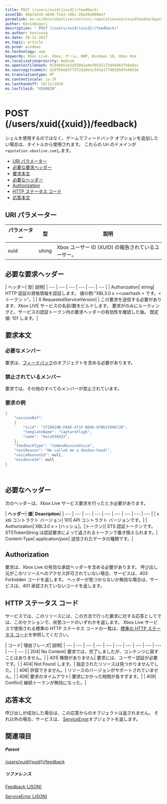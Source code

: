 ```yaml
---
title: POST (/users/xuid({xuid})/feedback)
assetID: 48a7a510-a658-f2a3-c6bc-28a3610006e7
permalink: en-us/docs/xboxlive/rest/uri-reputationusersxuidfeedbackpost.html
author: KevinAsgari
description: " POST (/users/xuid({xuid})/feedback)"
ms.author: kevinasg
ms.date: 20-12-2017
ms.topic: article
ms.prod: windows
ms.technology: uwp
keywords: Xbox Live, Xbox, ゲーム, UWP, Windows 10, Xbox One
ms.localizationpriority: medium
ms.openlocfilehash: 8cb56b51e2d558b2a4ef05d117244d464756e6ec
ms.sourcegitcommit: d10fb9eb5f75f2d10e1c543a177402b50fe4019e
ms.translationtype: MT
ms.contentlocale: ja-JP
ms.lasthandoff: 10/12/2018
ms.locfileid: "4569839"
---
```

# <a name="post-usersxuidxuidfeedback"></a>POST (/users/xuid({xuid})/feedback)
シェルを使用するのではなく、ゲームでフィードバック オプションを追加したい場合は、タイトルから使用されます。 これらの Uri のドメインが`reputation.xboxlive.com`します。
 
  * [URI パラメーター](#ID4EZ)
  * [必要な要求ヘッダー](#ID4EEB)
  * [要求本文](#ID4ENC)
  * [必要なヘッダー](#ID4EDE)
  * [Authorization](#ID4EXF)
  * [HTTP ステータス コード](#ID4EEG)
  * [応答本文](#ID4EZH)
 
<a id="ID4EZ"></a>

 
## <a name="uri-parameters"></a>URI パラメーター
 
| パラメーター| 型| 説明| 
| --- | --- | --- | 
| xuid| ulong| Xbox ユーザー ID (XUID) の報告されているユーザー。| 
  
<a id="ID4EEB"></a>

 
## <a name="required-request-headers"></a>必要な要求ヘッダー
 
| ヘッダー| 型| 説明| 
| --- | --- | --- | --- | --- | --- | 
| Authorization| string| HTTP 認証の資格情報を認証します。 値の例:"XBL3.0 x =&lt;userhash > です。&lt;トークン >"。| 
| X RequestedServiceVersion|  | この要求を送信する必要があります、Xbox LIVE サービスの名前/数をビルドします。 要求がのみにルーティングと、サービスの認証トークン内の要求ヘッダーの有効性を確認した後。 既定値: 101 します。| 
  
<a id="ID4ENC"></a>

 
## <a name="request-body"></a>要求本文 
 
<a id="ID4EVC"></a>

 
### <a name="required-members"></a>必要なメンバー 
 
要求は、[フィードバック](../../json/json-feedback.md)のオブジェクトを含める必要があります。 
  
<a id="ID4EED"></a>

 
### <a name="prohibited-members"></a>禁止されているメンバー 
 
要求では、その他のすべてのメンバーが禁止されています。
  
<a id="ID4ETD"></a>

 
### <a name="sample-request"></a>要求の例 
 

```cpp
{
    "sessionRef":
    {
        "scid": "372D829B-FA8E-471F-B696-07B61F09EC20",
        "templateName": "CaptureFlag5",
        "name": "Halo556932",
    },
    "feedbackType": "CommsAbusiveVoice",
    "textReason": "He called me a doodoo-head!",
    "voiceReasonId": null,
    "evidenceId": null
}

      
```

   
<a id="ID4EDE"></a>

 
## <a name="required-headers"></a>必要なヘッダー
 
次のヘッダーは、Xbox Live サービス要求を行ったとき必要があります。
 
| <b>ヘッダー</b>| <b>値</b>| <b>Deacription</b>| 
| --- | --- | --- | --- | --- | --- | --- | --- | --- | 
| x xbl コントラクト バージョン| 101| API コントラクト バージョンです。| 
| Authorization| XBL3.0 x = [ハッシュ]。[トークン]| STS 認証トークンです。 STSTokenString は認証要求によって返されるトークンで置き換えられます。| 
Content-Type| 
application/json| 
送信されたデータの種類です。| 
  
<a id="ID4EXF"></a>

 
## <a name="authorization"></a>Authorization
 
要求は、Xbox Live の有効な承認ヘッダーを含める必要があります。 呼び出し元がこのリソースへのアクセス許可されていない場合、サービスは、403 Forbidden コードを返します。 ヘッダーが見つからないか無効な場合は、サービスは、401 承認されていないコードを返します。
  
<a id="ID4EEG"></a>

 
## <a name="http-status-codes"></a>HTTP ステータス コード
 
サービスでは、このリソースには、この方法で行った要求に対する応答としてでは、このセクションで、状態コードのいずれかを返します。 Xbox Live サービスで使用される標準の HTTP ステータス コードの一覧は、[標準の HTTP ステータス コード](../../additional/httpstatuscodes.md)を参照してください。
 
| コード| 理由フレーズ| 説明| 
| --- | --- | --- | --- | --- | --- | --- | --- | --- | --- | --- | --- | 
| 204| No Content| 要求では、完了しましたが、コンテンツに戻すことはありません。| 
| 401| 権限がありません| 要求には、ユーザー認証が必要です。| 
| 404| Not Found します。| 指定されたリソースは見つかりませんでした。| 
| 406| 許容できません。| リソースのバージョンがサポートされていません。| 
| 408| 要求のタイムアウト| 要求にかかった時間が長すぎます。| 
| 409| Conflict| 継続トークンが無効になった。| 
  
<a id="ID4EZH"></a>

 
## <a name="response-body"></a>応答本文 
 
呼び出しが成功した場合は、この応答からのオブジェクトは返されません。 それ以外の場合、サービスは、 [ServiceError](../../json/json-serviceerror.md)オブジェクトを返します。
  
<a id="ID4EOAAC"></a>

 
## <a name="see-also"></a>関連項目
 
<a id="ID4EQAAC"></a>

 
##### <a name="parent"></a>Parent 

[/users/xuid({xuid})/feedback](uri-reputationusersxuidfeedback.md)

  
<a id="ID4E3AAC"></a>

 
##### <a name="reference"></a>リファレンス 

[Feedback (JSON)](../../json/json-feedback.md)

 [ServiceError (JSON)](../../json/json-serviceerror.md)

   
